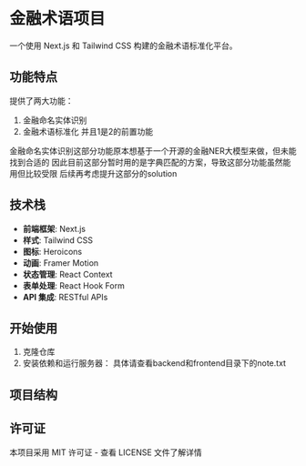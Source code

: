 # 金融术语项目

一个使用 Next.js 和 Tailwind CSS 构建的金融术语标准化平台。 


## 功能特点

提供了两大功能：
1. 金融命名实体识别
2. 金融术语标准化
并且1是2的前置功能

金融命名实体识别这部分功能原本想基于一个开源的金融NER大模型来做，但未能找到合适的
因此目前这部分暂时用的是字典匹配的方案，导致这部分功能虽然能用但比较受限
后续再考虑提升这部分的solution


## 技术栈

- **前端框架**: Next.js
- **样式**: Tailwind CSS
- **图标**: Heroicons
- **动画**: Framer Motion
- **状态管理**: React Context
- **表单处理**: React Hook Form
- **API 集成**: RESTful APIs

## 开始使用

1. 克隆仓库
2. 安装依赖和运行服务器：
具体请查看backend和frontend目录下的note.txt


## 项目结构




## 许可证

本项目采用 MIT 许可证 - 查看 LICENSE 文件了解详情
